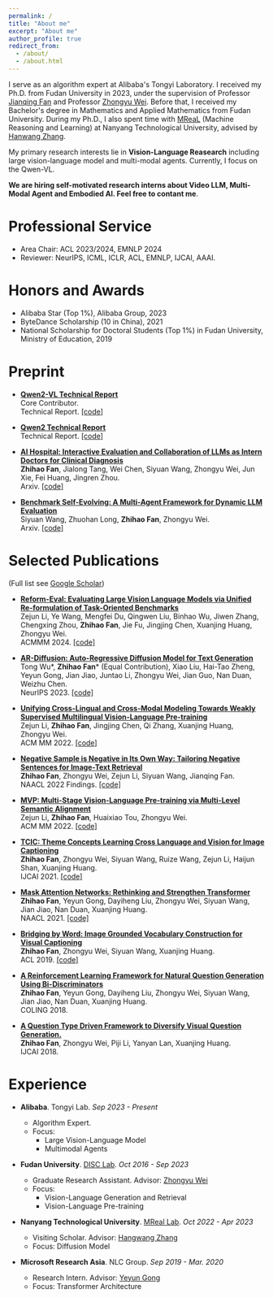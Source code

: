 ```yaml
---
permalink: /
title: "About me"
excerpt: "About me"
author_profile: true
redirect_from: 
  - /about/
  - /about.html
---
```


I serve as an algorithm expert at Alibaba's Tongyi Laboratory. I received my Ph.D. from Fudan University in 2023, under the supervision of Professor [Jianqing Fan](https://fan.princeton.edu/) and Professor [Zhongyu Wei](http://www.sdspeople.fudan.edu.cn/zywei/). Before that, I received my Bachelor's degree in Mathematics and Applied Mathematics from Fudan University. During my Ph.D., I also spent time with [MReaL](https://mreallab.github.io/) (Machine Reasoning and Learning) at Nanyang Technological University, advised by [Hanwang Zhang](https://personal.ntu.edu.sg/hanwangzhang/).

My primary research interests lie in **Vision-Language Reasearch** including large vision-language model and multi-modal agents. Currently, I focus on the Qwen-VL.

**We are hiring self-motivated research interns about Video LLM, Multi-Modal Agent and Embodied AI. Feel free to contant me**.

Professional Service
======
+ Area Chair: ACL 2023/2024, EMNLP 2024
+ Reviewer: NeurIPS, ICML, ICLR, ACL, EMNLP, IJCAI, AAAI.

Honors and Awards
======
+ Alibaba Star (Top 1%), Alibaba Group, 2023
+ ByteDance Scholarship (10 in China), 2021
+ National Scholarship for Doctoral Students (Top 1%) in Fudan University, Ministry of Education, 2019

Preprint
======
* [**Qwen2-VL Technical Report**](https://arxiv.org/abs/2409.12191)<br />
  Core Contributor.<br />
  Technical Report. [[code]](https://github.com/QwenLM/Qwen2-VL)

* [**Qwen2 Technical Report**](https://arxiv.org/abs/2407.10671)<br />
  Technical Report. [[code]](https://github.com/QwenLM/Qwen2)

* [**AI Hospital: Interactive Evaluation and Collaboration of LLMs as Intern Doctors for Clinical Diagnosis**](https://arxiv.org/abs/2402.09742)<br />
  **Zhihao Fan**, Jialong Tang, Wei Chen, Siyuan Wang, Zhongyu Wei, Jun Xie, Fei Huang, Jingren Zhou.<br />
  Arxiv. [[code]](https://github.com/LibertFan/AI_Hospital)

* [**Benchmark Self-Evolving: A Multi-Agent Framework for Dynamic LLM Evaluation**](https://arxiv.org/abs/2402.11443)<br />
  Siyuan Wang, Zhuohan Long, **Zhihao Fan**, Zhongyu Wei.<br />
  Arxiv. [[code]](https://github.com/NanshineLoong/Self-Evolving-Benchmark)

  
Selected Publications
======
(Full list see [Google Scholar](https://scholar.google.com/citations?user=xfqnSacAAAAJ&hl=zh-CN))

* [**Reform-Eval: Evaluating Large Vision Language Models via Unified Re-formulation of Task-Oriented Benchmarks**](https://arxiv.org/abs/2310.02569)<br />
  Zejun Li, Ye Wang, Mengfei Du, Qingwen Liu, Binhao Wu, Jiwen Zhang, Chengxing Zhou, **Zhihao Fan**, Jie Fu, Jingjing Chen, Xuanjing Huang, Zhongyu Wei.<br />
  ACMMM 2024. [[code]](https://github.com/FudanDISC/ReForm-Eval)

* [**AR-Diffusion: Auto-Regressive Diffusion Model for Text Generation**](https://proceedings.neurips.cc/paper_files/paper/2023/file/7d866abba506e5a56335e4644ebe18f9-Paper-Conference.pdf)<br />
  Tong Wu\*, **Zhihao Fan**\* (Equal Contribution), Xiao Liu, Hai-Tao Zheng, Yeyun Gong, Jian Jiao, Juntao Li, Zhongyu Wei, Jian Guo, Nan Duan, Weizhu Chen.<br />
  NeurIPS 2023. [[code]](https://github.com/microsoft/ProphetNet/tree/master/AR-diffusion)

* [**Unifying Cross-Lingual and Cross-Modal Modeling Towards Weakly Supervised Multilingual Vision-Language Pre-training**](https://aclanthology.org/2023.acl-long.327/)<br />
  Zejun Li, **Zhihao Fan**, Jingjing Chen, Qi Zhang, Xuanjing Huang, Zhongyu Wei.<br />
  ACM MM 2022. [[code]](https://github.com/FudanDISC/weakly-supervised-mVLP)

* [**Negative Sample is Negative in Its Own Way: Tailoring Negative Sentences for Image-Text Retrieval**](https://aclanthology.org/2022.findings-naacl.204/)<br />
  **Zhihao Fan**, Zhongyu Wei, Zejun Li, Siyuan Wang, Jianqing Fan.<br />
  NAACL 2022 Findings. [[code]](https://github.com/LibertFan/TAGS)

* [**MVP: Multi-Stage Vision-Language Pre-training via Multi-Level Semantic Alignment**](https://arxiv.org/abs/2201.12596)<br />
  Zejun Li, **Zhihao Fan**, Huaixiao Tou, Zhongyu Wei.<br />
  ACM MM 2022. [[code]](https://github.com/Junction4Nako/mvp_pytorch)

* [**TCIC: Theme Concepts Learning Cross Language and Vision for Image Captioning**](https://www.ijcai.org/proceedings/2021/0091.pdf)<br />
  **Zhihao Fan**, Zhongyu Wei, Siyuan Wang, Ruize Wang, Zejun Li, Haijun Shan, Xuanjing Huang.<br />
  IJCAI 2021. [[code]](https://github.com/LibertFan/TCIC)

* [**Mask Attention Networks: Rethinking and Strengthen Transformer**](https://aclanthology.org/2021.naacl-main.135/)<br />
  **Zhihao Fan**, Yeyun Gong, Dayiheng Liu, Zhongyu Wei, Siyuan Wang, Jian Jiao, Nan Duan, Xuanjing Huang.<br />
  NAACL 2021. [[code]](https://github.com/LibertFan/MAN)

* [**Bridging by Word: Image Grounded Vocabulary Construction for Visual Captioning**](https://aclanthology.org/P19-1652/)<br />
  **Zhihao Fan**, Zhongyu Wei, Siyuan Wang, Xuanjing Huang.<br />
  ACL 2019. [[code]](https://github.com/LibertFan/ImageCaption)
  
* [**A Reinforcement Learning Framework for Natural Question Generation Using Bi-Discriminators**](https://aclanthology.org/C18-1150/)<br />
  **Zhihao Fan**, Yeyun Gong, Dayiheng Liu, Zhongyu Wei, Siyuan Wang, Jian Jiao, Nan Duan, Xuanjing Huang.<br />
  COLING 2018. 

* [**A Question Type Driven Framework to Diversify Visual Question Generation.**](https://www.ijcai.org/proceedings/2018/563)<br />
  **Zhihao Fan**, Zhongyu Wei, Piji Li, Yanyan Lan, Xuanjing Huang.<br />
  IJCAI 2018. 


Experience
======
* **Alibaba**. Tongyi Lab. *Sep 2023 - Present*
  + Algorithm Expert. 
  + Focus:
    - Large Vision-Language Model
    - Multimodal Agents

* **Fudan University**. [DISC Lab](http://www.fudan-disc.com/). *Oct 2016 - Sep 2023*
  + Graduate Research Assistant. Advisor: [Zhongyu Wei](http://www.sdspeople.fudan.edu.cn/zywei/)
  + Focus:
    - Vision-Language Generation and Retrieval
    - Vision-Language Pre-training
    
* **Nanyang Technological University**. [MReal Lab](https://mreallab.github.io/). *Oct 2022 - Apr 2023*
  + Visiting Scholar. Advisor: [Hangwang Zhang]([https://shanzhenren.github.io/](https://personal.ntu.edu.sg/hanwangzhang/))
  + Focus: Diffusion Model
    
* **Microsoft Research Asia**. NLC Group. *Sep 2019 - Mar. 2020*
  + Research Intern. Advisor: [Yeyun Gong](https://scholar.google.com/citations?user=piUkwMYAAAAJ&hl=zh-CN)
  + Focus: Transformer Architecture


